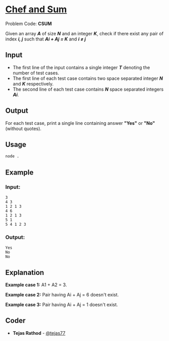 
# [Chef and Sum](https://www.codechef.com/problems/CSUM)
Problem Code: **CSUM**

Given an array **_A_** of size **_N_** and an integer **_K_**, check if there exist any pair of index **_i, j_** such that **_Ai + Aj = K_** and **_i ≠ j_**

## Input

- The first line of the input contains a single integer **_T_** denoting the number of test cases.
- The first line of each test case contains two space separated integer **_N_** and **_K_** respectively.
- The second line of each test case contains **_N_** space separated integers **_Ai_**.

## Output

For each test case, print a single line containing answer **"Yes"** or **"No"** (without quotes).

## Usage
```sh
node .
```
## Example
### Input:
```
3
4 3
1 2 1 3
4 6
1 2 1 3
5 1
5 4 1 2 3
```
### Output:
```
Yes
No
No
```
## Explanation

**Example case 1:** A1 + A2 = 3.

**Example case 2:** Pair having Ai + Aj = 6 doesn't exist.

**Example case 3:** Pair having Ai + Aj = 1 doesn't exist.

## Coder

* **Tejas Rathod** - [@tejas77](https://github.com/tejas77)
